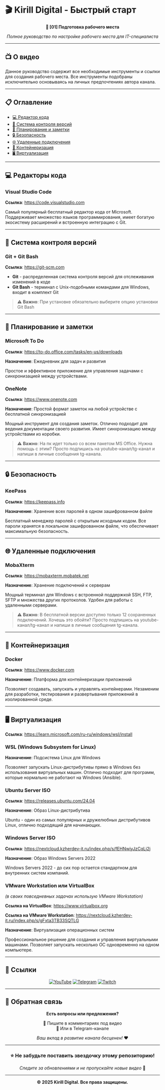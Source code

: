 # 🎬 Kirill Digital - Быстрый старт

<div align="center">

**🚀 [01] Подготовка рабочего места**

*Полное руководство по настройке рабочего места для IT-специалиста*

</div>

---

## 📺 О видео

Данное руководство содержит все необходимые инструменты и ссылки для создания рабочего места. 
Все инструменты подобраны исключительно основываясь на личных предпочтениях автора канала.

---

## 📋 Оглавление

- [💻 Редактор кода](#-редакторы-кода)
- [🔧 Система контроля версий](#-система-контроля-версий)
- [📝 Планирование и заметки](#-планирование-и-заметки)
- [🔒 Безопасность](#-безопасность)
- [🌐 Удаленные подключения](#-удаленные-подключения)
- [🐳 Контейнеризация](#-контейнеризация)
- [🖥️ Виртуализация](#️-виртуализация)

---

## 💻 Редакторы кода

### Visual Studio Code
**Ссылка**: https://code.visualstudio.com

Самый популярный бесплатный редактор кода от Microsoft. Поддерживает множество языков программирования, имеет богатую экосистему расширений и встроенную интеграцию с Git.

---

## 🔧 Система контроля версий

### Git + Git Bash
**Ссылка**: https://git-scm.com

- **Git** - распределенная система контроля версий для отслеживания изменений в коде
- **Git Bash** - терминал с Unix-подобными командами для Windows, входит в комплект Git

> ⚠️ **Важно**: При установке обязательно выберите опцию установки Git Bash

---

## 📝 Планирование и заметки

### Microsoft To Do
**Ссылка**: https://to-do.office.com/tasks/en-us/downloads

**Назначение**: Ежедневник для задач и развития

Простое и эффективное приложение для управления задачами с синхронизацией между устройствами.

### OneNote
**Ссылка**: https://www.onenote.com

**Назначение**: Простой формат заметок на любой устройстве с бесплатной синхронизацией

Мощный инструмент для создания заметок. Отлично подходит для ведения документации своего развития. Имеет синхронизацию между устройствами из коробки.

> ⚠️ **Важно**: На пк идет только со всем пакетом MS Office. Нужна помощь с этим? Просто подпишись на youtube-канал/tg-канал и напиши в личные сообщения tg-канала.

---

## 🔒 Безопасность

### KeePass
**Ссылка**: https://keepass.info

**Назначение**: Хранение всех паролей в одном зашифрованном файле

Бесплатный менеджер паролей с открытым исходным кодом. Все пароли хранятся в локальном зашифрованном файле, что обеспечивает максимальную безопасность.

---

## 🌐 Удаленные подключения

### MobaXterm
**Ссылка**: https://mobaxterm.mobatek.net

**Назначение**: Хранение подключений к серверам

Мощный терминал для Windows с встроенной поддержкой SSH, FTP, SFTP и множества других протоколов. Удобен для работы с удаленными серверами.

> ⚠️ **Важно**: В бесплатной версии доступно только 12 сохраненных подключений. Хочешь это обойти? Просто подпишись на youtube-канал/tg-канал и напиши в личные сообщения tg-канала.

---

## 🐳 Контейнеризация

### Docker
**Ссылка**: https://www.docker.com

**Назначение**: Платформа для контейнеризации приложений

Позволяет создавать, запускать и управлять контейнерами. Незаменим для разработки, тестирования и развертывания приложений в изолированной среде.

---

## 🖥️ Виртуализация
**Ссылка**: https://learn.microsoft.com/ru-ru/windows/wsl/install

### WSL (Windows Subsystem for Linux)
**Назначение**: Подсистема Linux для Windows

Позволяет запускать Linux-дистрибутивы прямо в Windows без использования виртуальных машин. Отлично подходит для программ, которые нормально не работают на Windows (Ansible).

### Ubuntu Server ISO
**Ссылка**: https://releases.ubuntu.com/24.04

**Назначение**: Образ Linux-дистрибутива

Ubuntu - один из самых популярных и дружелюбных дистрибутивов Linux, отлично подходящий для начинающих.

### Windows Server ISO
**Ссылка**: https://nextcloud.kzherdev-it.ru/index.php/s/fEHNwiyJzCqLj2j

**Назначение**: Образ Windows Servers 2022

Windows Servers 2022 - до сих пор остается стандартном для внутренних систем компаний.

### VMware Workstation или VirtualBox 
*(в своих повседневных задачах использую VMware Workstation)*

**Ссылка на VirtualBox**: https://www.virtualbox.org

**Ссылка на VMware Workstation**: https://nextcloud.kzherdev-it.ru/index.php/s/gFxta3TB33SQTLG

**Назначение**: Виртуализация операционных систем

Профессиональное решение для создания и управления виртуальными машинами. Позволяет запускать несколько ОС одновременно на одном компьютере.

---

## 🔗 Ссылки

<div align="center">

[![YouTube](https://img.shields.io/badge/YouTube-FF0000?style=for-the-badge&logo=youtube&logoColor=white)](https://www.youtube.com/@Kirill_Digital)
[![Telegram](https://img.shields.io/badge/Telegram-2CA5E0?style=for-the-badge&logo=telegram&logoColor=white)](https://t.me/Kirill_Digital_2000)
[![Twitch](https://img.shields.io/badge/Twitch-9146FF?style=for-the-badge&logo=twitch&logoColor=white)](https://www.twitch.tv/kirill_digital)

</div>

---

## 💬 Обратная связь

<div align="center">

**Есть вопросы или предложения?** 

💬 Пишите в комментариях под видео  
📧 Или в Telegram-канале

*Ваш вклад в развитие канала бесценен!* ❤️

</div>

---

<div align="center">

### ⭐ Не забудьте поставить звездочку этому репозиторию!

*Следите за обновлениями и не пропускайте новые видео* 🎯

---

**© 2025 Kirill Digital. Все права защищены.**

</div>
